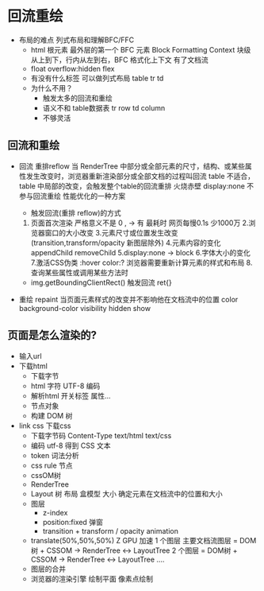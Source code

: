 # 回流重绘

- 布局的难点 列式布局和理解BFC/FFC
  - html 根元素 最外层的第一个 BFC 元素
    Block Formatting Context 块级从上到下，行内从左到右，BFC 格式化上下文
    有了文档流
  - float overflow:hidden flex
  - 有没有什么标签 可以做列式布局 table
  tr td
  - 为什么不用？
    - 触发太多的回流和重绘
    - 语义不和 table数据表
      tr row
      td column
    - 不够灵活

## 回流和重绘

- 回流 重排reflow
  当 RenderTree 中部分或全部元素的尺寸，结构、或某些属性发生改变时，浏览器重新渲染部分或全部文档的过程叫回流
  table 不适合，table 中局部的改变，会触发整个table的回流重排
  火烧赤壁
  display:none 不参与回流重绘 性能优化的一种方案
  - 触发回流(重排 reflow)的方式
  1. 页面首次渲染 严格意义不是 0 , -> 有 最耗时 网页每慢0.1s 少1000万
  2.浏览器窗口的大小改变
  3.元素尺寸或位置发生改变(transition,transform/opacity 新图层除外)
  4.元素内容的变化
    appendChild removeChild
  5.display:none -> block
  6.字体大小的变化
  7.激活CSS伪类 :hover
    color:? 浏览器需要重新计算元素的样式和布局
  8.查询某些属性或调用某些方法时
  - img.getBoundingClientRect() 触发回流
  ret{}

- 重绘 repaint
  当页面元素样式的改变并不影响他在文档流中的位置
  color background-color visibility hidden show

## 页面是怎么渲染的?

- 输入url
- 下载html
  - 下载字节
  - html 字符 UTF-8 编码
  - 解析html 开关标签 属性...
  - 节点对象
  - 构建 DOM 树
- link css 下载css
  - 下载字节码 Content-Type text/html text/css
  - 编码 utf-8 得到 CSS 文本
  - token 词法分析
  - css rule 节点
  - cssOM树
  - RenderTree
  - Layout 树
    布局 盒模型 大小 确定元素在文档流中的位置和大小
  - 图层
    - z-index
    - position:fixed 弹窗
    - transition + transform / opacity
    animation
  - translate(50%,50%,50%) Z GPU 加速
  1 个图层 主要文档流图层 = DOM树 + CSSOM -> RenderTree <-> LayoutTree
  2 个图层 = DOM树 + CSSOM -> RenderTree <-> LayoutTree
  ....
  - 图层的合并
  - 浏览器的渲染引擎 绘制平面 像素点绘制
